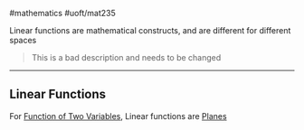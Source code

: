 #mathematics 
#uoft/mat235 

Linear functions are mathematical constructs, and are different for different spaces

> This is a bad description and needs to be changed

---
## Linear Functions
For [Function of Two Variables](Function%20of%20Two%20Variables.md), Linear functions are [Planes](Plane.md)